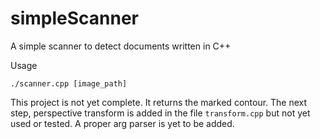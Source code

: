 # simpleScanner
A simple scanner to detect documents written in C++

Usage
```
./scanner.cpp [image_path]
```

This project is not yet complete. It returns the marked contour. The next step, perspective transform is added in the file `transform.cpp` but not yet used or tested.
A proper arg parser is yet to be added.
